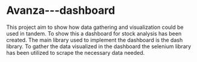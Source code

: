 # Avanza---dashboard
This project aim to show how data gathering and visualization could be used in tandem. To show this a dashboard for stock analysis has been created. The main library used to implement the dashboard is the dash library. To gather the data visualized in the dashboard the selenium library has been utilized to scrape the necessary data needed.
